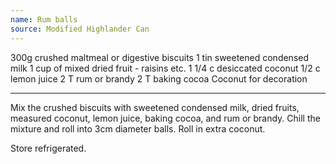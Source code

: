 ```yaml
---
name: Rum balls
source: Modified Highlander Can
---
```


300g crushed maltmeal or digestive biscuits
1 tin sweetened condensed milk
1 cup of mixed dried fruit - raisins etc.
1 1/4 c desiccated coconut
1/2 c lemon juice
2 T rum or brandy
2 T baking cocoa
Coconut for decoration

---

Mix the crushed biscuits with sweetened condensed milk, dried fruits, measured coconut, lemon juice, baking cocoa, and rum or brandy.  Chill the mixture and roll into 3cm diameter balls.  Roll in extra coconut.  

Store refrigerated.

